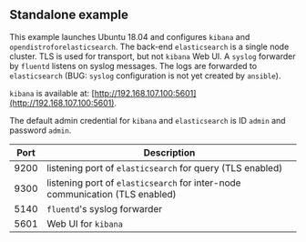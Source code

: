 ## Standalone example

This example launches Ubuntu 18.04 and configures `kibana` and
`opendistroforelasticsearch`. The back-end `elasticsearch` is a single node
cluster. TLS is used for transport, but not `kibana` Web UI. A `syslog`
forwarder by `fluentd` listens on syslog messages. The logs are forwarded to
`elasticsearch` (BUG: `syslog` configuration is not yet created by `ansible`).

`kibana` is available at:
[http://192.168.107.100:5601](http://192.168.107.100:5601).

The default admin credential for `kibana` and `elasticsearch` is ID `admin`
and password `admin`.

| Port | Description |
|------|-------------|
| 9200 | listening port of `elasticsearch` for query (TLS enabled) |
| 9300 | listening port of `elasticsearch` for inter-node communication (TLS enabled) |
| 5140 | `fluentd`'s syslog forwarder |
| 5601 | Web UI for `kibana` |
